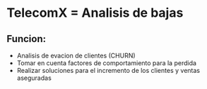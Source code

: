 # TelecomX = Analisis de bajas

## Funcion:
 - Analisis de evacion de clientes (CHURN)
 - Tomar en cuenta factores de comportamiento para la perdida
 - Realizar soluciones para el incremento de los clientes y ventas aseguradas
   
